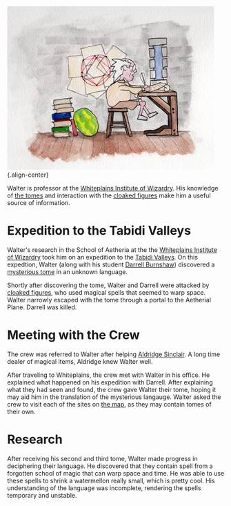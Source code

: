 <!-- TITLE: Walter -->
<!-- SUBTITLE: A professor of magic -->
![02 Walters Office](/uploads/02-walters-office.png "02 Walters Office"){.align-center}

Walter is professor at the [Whiteplains Institute of Wizardry](http://spellboyorig.in/whiteplains-institute-of-wizardry). His knowledge of [the tomes](http://spellboyorig.in/the-tomes) and interaction with the [cloaked figures](http://spellboyorig.in/cloaked-figures) make him a useful source of information.
# Expedition to the Tabidi Valleys
Walter's research in the School of Aetheria at the the [Whiteplains Institute of Wizardry](http://spellboyorig.in/whiteplains-institute-of-wizardry) took him on an expedition to the [Tabidi Valleys](http://spellboyorig.in/the-tabidi-valleys). On this expedtion, Walter (along with his student [Darrell Burnshaw](http://spellboyorig.in/darrell-burnshaw)) discovered a [mysterious tome](http://spellboyorig.in/the-tomes) in an unknown language.

Shortly after discovering the tome, Walter and Darrell were attacked by [cloaked figures](http://spellboyorig.in/cloaked-figures), who used magical spells that seemed to warp space. Walter narrowly escaped with the tome through a portal to the Aetherial Plane. Darrell was killed.

# Meeting with the Crew
The crew was referred to Walter after helping [Aldridge Sinclair](http://spellboyorig.in/aldridge-sinclair). A long time dealer of magical items, Aldridge knew Walter well.

After traveling to Whiteplains, the crew met with Walter in his office. He explained what happened on his expedition with Darrell. After explaining what they had seen and found, the crew gave Walter their tome, hoping it may aid him in the translation of the mysterious langauge. Walter asked the crew to visit each of the sites on [the map](http://spellboyorig.in/ankheg-cave-map), as they may contain tomes of their own.
# Research
After receiving his second and third tome, Walter made progress in deciphering their language. He discovered that they contain spell from a forgotten school of magic that can warp space and time. He was able to use these spells to shrink a watermellon really small, which is pretty cool. His understanding of the language was incomplete, rendering the spells temporary and unstable.
